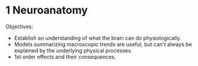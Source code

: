 # 1 Neuroanatomy

Objectives:

* Establish an understanding of what the brain can do physiologically.
* Models summarizing macroscopic trends are useful, but can't always be explained by the underlying physical processes.
* 1st order effects and their consequences.




